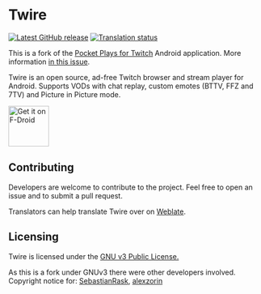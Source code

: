 # Twire
[![Latest GitHub release](https://img.shields.io/github/v/release/twireapp/Twire)](https://github.com/twireapp/Twire/releases/)
[![Translation status](https://hosted.weblate.org/widgets/twire/-/svg-badge.svg)](https://hosted.weblate.org/engage/twire/)

This is a fork of the [Pocket Plays for Twitch](https://github.com/SebastianRask/Pocket-Plays-for-Twitch) Android application. More information [in this issue](https://github.com/SebastianRask/Pocket-Plays-for-Twitch/issues/1).

Twire is an open source, ad-free Twitch browser and stream player for Android. Supports VODs with chat replay, custom emotes (BTTV, FFZ and 7TV) and Picture in Picture mode.

[<img src="https://fdroid.gitlab.io/artwork/badge/get-it-on.png"
     alt="Get it on F-Droid"
     height="80">](https://f-droid.org/packages/com.perflyst.twire/)

## Contributing

Developers are welcome to contribute to the project.
Feel free to open an issue and to submit a pull request.

Translators can help translate Twire over on [Weblate](https://hosted.weblate.org/engage/twire/).

## Licensing

Twire is licensed under the [GNU v3 Public License.](https://github.com/Perflyst/Twire/blob/master/LICENSE)

As this is a fork under GNUv3 there were other developers involved.
Copyright notice for: [SebastianRask](https://github.com/SebastianRask), [alexzorin](https://github.com/alexzorin)
